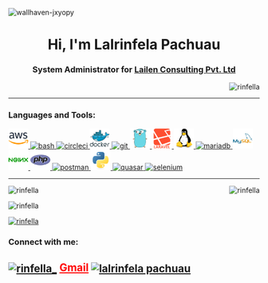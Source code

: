 
![wallhaven-jxyopy](https://github.com/Rinfella/Rinfella/assets/61748587/c9d75d68-b2a0-4503-9187-ebc4e44c9302)

<h1 align="center">Hi, I'm Lalrinfela Pachuau</h1>
<h3 align="center">System Administrator for <a href="https://lailen.com/">Lailen Consulting Pvt. Ltd</a></h3>
<p align="right"> <img src="https://komarev.com/ghpvc/?username=rinfella&label=Profile%20views&color=0e75b6&style=flat" alt="rinfella" /> </p>

<hr/>
<h3 align="left">Languages and Tools:</h3>
<p align="left"> <a href="https://aws.amazon.com" target="_blank" rel="noreferrer"> <img src="https://raw.githubusercontent.com/devicons/devicon/master/icons/amazonwebservices/amazonwebservices-original-wordmark.svg" alt="aws" width="40" height="40"/> </a> <a href="https://www.gnu.org/software/bash/" target="_blank" rel="noreferrer"> <img src="https://www.vectorlogo.zone/logos/gnu_bash/gnu_bash-icon.svg" alt="bash" width="40" height="40"/> </a> <a href="https://circleci.com" target="_blank" rel="noreferrer"> <img src="https://www.vectorlogo.zone/logos/circleci/circleci-icon.svg" alt="circleci" width="40" height="40"/> </a> <a href="https://www.docker.com/" target="_blank" rel="noreferrer"> <img src="https://raw.githubusercontent.com/devicons/devicon/master/icons/docker/docker-original-wordmark.svg" alt="docker" width="40" height="40"/> </a> <a href="https://git-scm.com/" target="_blank" rel="noreferrer"> <img src="https://www.vectorlogo.zone/logos/git-scm/git-scm-icon.svg" alt="git" width="40" height="40"/> </a> <a href="https://golang.org" target="_blank" rel="noreferrer"> <img src="https://raw.githubusercontent.com/devicons/devicon/master/icons/go/go-original.svg" alt="go" width="40" height="40"/> </a> <a href="https://laravel.com/" target="_blank" rel="noreferrer"> <img src="https://raw.githubusercontent.com/devicons/devicon/master/icons/laravel/laravel-plain-wordmark.svg" alt="laravel" width="40" height="40"/> </a> <a href="https://www.linux.org/" target="_blank" rel="noreferrer"> <img src="https://raw.githubusercontent.com/devicons/devicon/master/icons/linux/linux-original.svg" alt="linux" width="40" height="40"/> </a> <a href="https://mariadb.org/" target="_blank" rel="noreferrer"> <img src="https://www.vectorlogo.zone/logos/mariadb/mariadb-icon.svg" alt="mariadb" width="40" height="40"/> </a> <a href="https://www.mysql.com/" target="_blank" rel="noreferrer"> <img src="https://raw.githubusercontent.com/devicons/devicon/master/icons/mysql/mysql-original-wordmark.svg" alt="mysql" width="40" height="40"/> </a> <a href="https://www.nginx.com" target="_blank" rel="noreferrer"> <img src="https://raw.githubusercontent.com/devicons/devicon/master/icons/nginx/nginx-original.svg" alt="nginx" width="40" height="40"/> </a> <a href="https://www.php.net" target="_blank" rel="noreferrer"> <img src="https://raw.githubusercontent.com/devicons/devicon/master/icons/php/php-original.svg" alt="php" width="40" height="40"/> </a> <a href="https://postman.com" target="_blank" rel="noreferrer"> <img src="https://www.vectorlogo.zone/logos/getpostman/getpostman-icon.svg" alt="postman" width="40" height="40"/> </a> <a href="https://www.python.org" target="_blank" rel="noreferrer"> <img src="https://raw.githubusercontent.com/devicons/devicon/master/icons/python/python-original.svg" alt="python" width="40" height="40"/> </a> <a href="https://quasar.dev/" target="_blank" rel="noreferrer"> <img src="https://cdn.quasar.dev/logo/svg/quasar-logo.svg" alt="quasar" width="40" height="40"/> </a> <a href="https://www.selenium.dev" target="_blank" rel="noreferrer"> <img src="https://raw.githubusercontent.com/detain/svg-logos/780f25886640cef088af994181646db2f6b1a3f8/svg/selenium-logo.svg" alt="selenium" width="40" height="40"/> </a> </p>

<hr/>

<p><img align="right" src="https://github-readme-stats.vercel.app/api/top-langs?username=Rinfella&show_icons=true&locale=en&theme=transparent&title_color=ffc0cb&icon_color=ffffa7" alt="rinfella" /></p>

<p><img src="https://github-readme-stats.vercel.app/api?username=Rinfella&show_icons=true&theme=transparent&title_color=ffc0cb&icon_color=ffffa7" alt="rinfella" /></p>

<p><img src="https://github-readme-streak-stats.herokuapp.com/?user=Rinfella&theme=dark&date_format=j%20M%5B%20Y%5D&mode=weekly&card_width=500&background=35%2CFFFFFF00%2C57575700&currStreakLabel=1EEB00&sideNums=EB5454&currStreakNum=16EB00&sideLabels=EBE873&fire=FF2400)](https://git.io/streak-stats" alt="rinfella" /></p>

<p align="left"> <a href="https://github.com/ryo-ma/github-profile-trophy"><img src="https://github-profile-trophy.vercel.app/?username=rinfella&theme=onestar&column=4" alt="rinfella" /></a> </p>



<h3 align="left">Connect with me:</h3>
<h2>
<a href="https://instagram.com/rinfella_" target="blank"><img align="center" src="https://raw.githubusercontent.com/rahuldkjain/github-profile-readme-generator/master/src/images/icons/Social/instagram.svg" alt="rinfella_" height="30" width="40" /></a>
<a href="mailto:rinfellapachuau93@gmail.com" target="blank" style="color:red; decorate-text:none;">Gmail</a>
<a href="https://linkedin.com/in/lalrinfela-pachuau-6a3017202" target="blank"><img align="center" src="https://raw.githubusercontent.com/rahuldkjain/github-profile-readme-generator/master/src/images/icons/Social/linked-in-alt.svg" alt="lalrinfela pachuau" height="30" width="40" /></a>
</h2>







<!---
Rinfella/Rinfella is a ✨ special ✨ repository because its `README.md` (this file) appears on your GitHub profile.
You can click the Preview link to take a look at your changes.
--->
